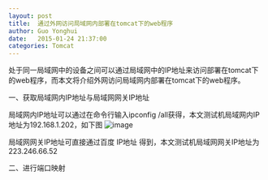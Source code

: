 ```yaml
---
layout: post
title:  通过外网访问局域网内部署在tomcat下的web程序
author:	Guo Yonghui
date:   2015-01-24 21:37:00
categories: Tomcat
---
```

处于同一局域网中的设备之间可以通过局域网中的IP地址来访问部署在tomcat下的web程序，而本文将介绍外网访问局域网内部署在tomcat下的web程序。

一、获取局域网内IP地址与局域网网关IP地址

局域网内IP地址可以通过在命令行输入ipconfig /all获得，本文测试机局域网内IP地址为192.168.1.202，如下图
![image](http://ccyak.img43.wal8.com/img43/508362_20150124224702/142211116814.png)

局域网网关IP地址可直接通过百度 IP地址 得到，本文测试机局域网网关IP地址为223.246.66.52

二、进行端口映射